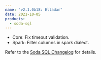 ```yaml
---
name: "v2.1.0b18: Elladan"
date: 2021-10-05
products:
  - soda-sql
---
```


- Core: Fix timeout validation.
- Spark: Filter columns in spark dialect.

Refer to the <a href="https://github.com/sodadata/soda-sql/blob/main/CHANGELOG.md" target="_blank">Soda SQL Changelog</a> for details.